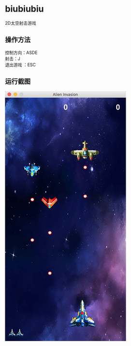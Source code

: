 # biubiubiu
2D太空射击游戏
## 操作方法
控制方向：ASDE<br>
射击：J <br>
退出游戏 ：ESC

## 运行截图
![run](https://github.com/shtiyu/biubiubiu/blob/master/images/example.png?raw=true)

